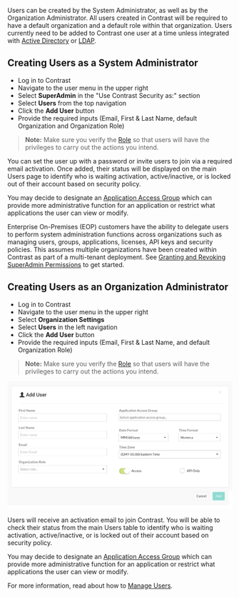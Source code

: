 <!--
title: "Create Users"
description: "Creating Users in Contrast TeamServer"
tags: "Admin onboarding TeamServer user settings license defend protection create"
-->

Users can be created by the System Administrator, as well as by the Organization Administrator. All users created in Contrast will be required to have a default organization and a default role within that organization. Users currently need to be added to Contrast one user at a time unless integrated with [Active Directory](installation_setupauth.html#ad) or [LDAP](installation_setupauth.html#ldap).

## Creating Users as a System Administrator

* Log in to Contrast 
* Navigate to the user menu in the upper right 
* Select **SuperAdmin** in the "Use Contrast Security as:" section
* Select **Users** from the top navigation
* Click the **Add User** button
* Provide the required inputs (Email, First & Last Name, default Organization and Organization Role) 

>**Note:** Make sure you verify the [Role](admin_manageorgsroleperm.html#roles) so that users will have the privileges to carry out the actions you intend.

You can set the user up with a password or invite users to join via a required email activation. Once added, their status will be displayed on the main Users page to identify who is waiting activation, active/inactive, or is locked out of their account based on security policy. 

You may decide to designate an [Application Access Group](admin_onboardteam.html#group) which can provide more administrative function for an application or restrict what applications the user can view or modify.

Enterprise On-Premises (EOP) customers have the ability to delegate users to perform system administration functions across organizations such as managing users, groups, applications, licenses, API keys and security policies. This assumes multiple organizations have been created within Contrast as part of a multi-tenant deployment. See [Granting and Revoking SuperAdmin Permissions](admin_manageorgs.html#sa) to get started.

## Creating Users as an Organization Administrator

* Log in to Contrast
* Navigate to the user menu in the upper right 
* Select **Organization Settings**
* Select **Users** in the left navigation
* Click the **Add User** button
* Provide the required inputs (Email, First & Last Name, and default Organization Role)

>**Note:** Make sure you verify the [Role](uadmin_manageorgsroleperm.html#roles) so that users will have the privileges to carry out the actions you intend.

<a href="assets/images/Create_User.png" rel="lightbox" title="Add User"><img class="thumbnail" src="assets/images/Create_User.png"/></a>

Users will receive an activation email to join Contrast. You will be able to check their status from the main Users table to identify who is waiting activation, active/inactive, or is locked out of their account based on security policy.

You may decide to designate an [Application Access Group](admin_onboardteam.html#group) which can provide more administrative function for an application or restrict what applications the user can view or modify.

For more information, read about how to [Manage Users](admin_manageorgs.html#manage-user). 

